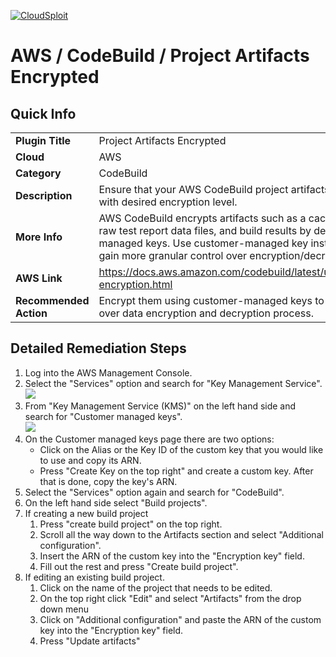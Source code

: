 [![CloudSploit](https://cloudsploit.com/img/logo-new-big-text-100.png "CloudSploit")](https://cloudsploit.com)

# AWS / CodeBuild / Project Artifacts Encrypted

## Quick Info

| | |
|-|-|
| **Plugin Title** | Project Artifacts Encrypted |
| **Cloud** | AWS |
| **Category** | CodeBuild |
| **Description** | Ensure that your AWS CodeBuild project artifacts are encrypted with desired encryption level. |
| **More Info** | AWS CodeBuild encrypts artifacts such as a cache, logs, exported raw test report data files, and build results by default using AWS managed keys. Use customer-managed key instead, in order to to gain more granular control over encryption/decryption process. |
| **AWS Link** | https://docs.aws.amazon.com/codebuild/latest/userguide/security-encryption.html |
| **Recommended Action** | Encrypt them using customer-managed keys to gain more control over data encryption and decryption process. |
## Detailed Remediation Steps
1. Log into the AWS Management Console.
2. Select the "Services" option and search for "Key Management Service".</br> <img src="/resources/aws/acm/acm-certificate-has-tags/step2.png"/>
3. From "Key Management Service (KMS)" on the left hand side and search for "Customer managed keys".</br> <img src="/resources/aws/acm/acm-certificate-has-tags/step3.png"/>
4. On the Customer managed keys page there are two options:
    * Click on the Alias or the Key ID of the custom key that you would like to use and copy its ARN. 
    * Press "Create Key on the top right" and create a custom key. After that is done, copy the key's ARN.
5. Select the "Services" option again and search for "CodeBuild".
6. On the left hand side select "Build projects".
7. If creating a new build project
    1. Press "create build project" on the top right.
    2. Scroll all the way down to the Artifacts section and select "Additional configuration".
    3. Insert the ARN of the custom key into the "Encryption key" field.
    4. Fill out the rest and press "Create build project".
8. If editing an existing build project.
    1. Click on the name of the project that needs to be edited.
    2. On the top right click "Edit" and select "Artifacts" from the drop down menu
    3. Click on "Additional configuration" and paste the ARN of the custom key into the "Encryption key" field.
    4. Press "Update artifacts"
